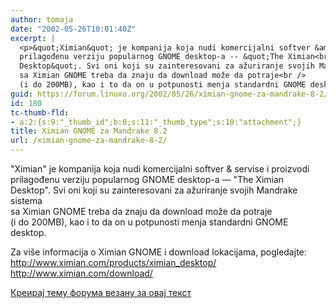 ```yaml
---
author: tomaja
date: "2002-05-26T10:01:40Z"
excerpt: |
  <p>&quot;Ximian&quot; je kompanija koja nudi komercijalni softver &amp; servise i proizvodi<br />
  prilagođenu verziju popularnog GNOME desktop-a -- &quot;The Ximian<br />
  Desktop&quot;. Svi oni koji su zainteresovani za ažuriranje svojih Mandrake sistema<br />
  sa Ximian GNOME treba da znaju da download može da potraje<br />
  (i do 200MB), kao i to da on u potpunosti menja standardni GNOME desktop.
guid: https://forum.linuxo.org/2002/05/26/ximian-gnome-za-mandrake-8-2/
id: 180
tc-thumb-fld:
- a:2:{s:9:"_thumb_id";b:0;s:11:"_thumb_type";s:10:"attachment";}
title: Ximian GNOME za Mandrake 8.2
url: /ximian-gnome-za-mandrake-8-2/
---
```

"Ximian" je kompanija koja nudi komercijalni softver & servise i proizvodi  
prilagođenu verziju popularnog GNOME desktop-a &#8212; "The Ximian  
Desktop". Svi oni koji su zainteresovani za ažuriranje svojih Mandrake sistema  
sa Ximian GNOME treba da znaju da download može da potraje  
(i do 200MB), kao i to da on u potpunosti menja standardni GNOME desktop.<!--break-->

Za više informacija o Ximian GNOME i download lokacijama, pogledajte:  
<http://www.ximian.com/products/ximian_desktop/>  
<http://www.ximian.com/download/>

[Креирај тему форума везану за овај текст](https://linuxo.org/nova-tema-na-forumu/?se_pid=180)
